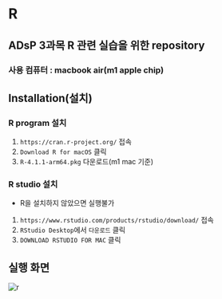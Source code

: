 # R

## ADsP 3과목 R 관련 실습을 위한 repository
### 사용 컴퓨터 : macbook air(m1 apple chip)
## Installation(설치)

### R program 설치
1. `https://cran.r-project.org/` 접속
2. `Download R for macOS` 클릭
3. `R-4.1.1-arm64.pkg` 다운로드(m1 mac 기준)

### R studio 설치
* R을 설치하지 않았으면 실행불가
1. `https://www.rstudio.com/products/rstudio/download/` 접속
2. `RStudio Desktop`에서 `다운로드` 클릭
3. `DOWNLOAD RSTUDIO FOR MAC` 클릭

## 실행 화면
![r](https://github.com/jinokiim/r/blob/main/rfirst.png?raw=true)

